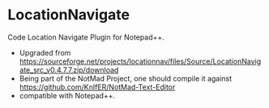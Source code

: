 # LocationNavigate
Code Location Navigate Plugin for Notepad++.

- Upgraded from https://sourceforge.net/projects/locationnav/files/Source/LocationNavigate_src_v0.4.7.7.zip/download
- Being part of the NotMad Project, one should compile it against https://github.com/KnIfER/NotMad-Text-Editor
- compatible with Notepad++.
